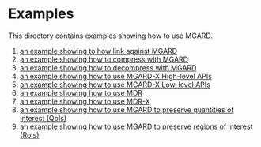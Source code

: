# Examples

This directory contains examples showing how to use MGARD.

1. [an example showing to how link against MGARD][linking]
2. [an example showing how to compress with MGARD][compression]
3. [an example showing how to decompress with MGARD][decompression]
4. [an example showing how to use MGARD-X High-level APIs][mgard-x-highlevel-apis]
5. [an example showing how to use MGARD-X Low-level APIs][mgard-x-lowlevel-apis]
6. [an example showing how to use MDR][mdr]
7. [an example showing how to use MDR-X][mdr-x]
8. [an example showing how to use MGARD to preserve quantities of interest (QoIs)][qoi]
9. [an example showing how to use MGARD to preserve regions of interest (RoIs)][roi]

[linking]: linking
[compression]: compression
[decompression]: decompression
[mgard-x-highlevel-apis]: mgard-x/HighLevelAPIs
[mgard-x-lowlevel-apis]: mgard-x/LowLevelAPIs
[mdr]: mgard-x/MDR
[mdr-x]: mgard-x/MDR-X
[qoi]: qoi
[roi]: roi
